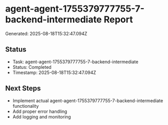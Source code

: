 # agent-agent-1755379777755-7-backend-intermediate Report

Generated: 2025-08-18T15:32:47.094Z

## Status
- Task: agent-agent-1755379777755-7-backend-intermediate
- Status: Completed
- Timestamp: 2025-08-18T15:32:47.094Z

## Next Steps
- Implement actual agent-agent-1755379777755-7-backend-intermediate functionality
- Add proper error handling
- Add logging and monitoring
